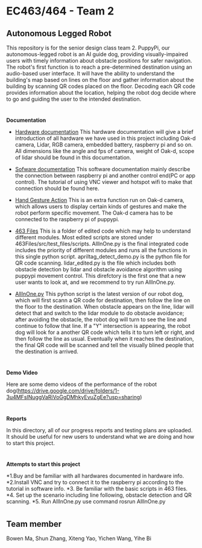 # EC463/464 - Team 2
## Autonomous Legged Robot
This repository is for the senior design class team 2. PuppyPi, our autonomous-legged robot is an AI guide dog, providing visually-impaired users with timely information about obstacle positions for safer navigation. The robot's first function is to reach a pre-determined destination using an audio-based user interface. It will have the ability to understand the building's map based on lines on the floor and gather information about the building by scanning QR codes placed on the floor. Decoding each QR code provides information about the location, helping the robot dog decide where to go and guiding the user to the intended destination.

#

**Documentation**

* [Hardware documentation](https://github.com/PicassoEEA/legged_robot/tree/main/Hardware_Info)
 This hardware documentation will give a brief introduction of all hardware we have used in this project including Oak-d camera, Lidar, RGB camera, embedded battery, raspberry pi and so on. All dimensions like the angle and fps of camera, weight of Oak-d, scope of lidar should be found in this documentation. 

* [Sofware documentation](https://github.com/PicassoEEA/legged_robot/tree/main/Software_Info)
 This software documentation mainly describe the connection between raspberry pi and another control end(PC or app control). The tutorial of using VNC viewer and hotspot wifi to make that connection should be found here.
* [Hand Gesture Action](https://github.com/PicassoEEA/legged_robot/tree/main/Hand_Gesture_Action)
 This is an extra function run on Oak-d camera, which allows users to display certain kinds of gestures and make the robot perform specific movement. The Oak-d camera has to be connected to the raspberry pi of puppypi.
* [463 Files](https://github.com/PicassoEEA/legged_robot/tree/main/463Files)
  This is a folder of edited code which may help to understand different modules. Most edited scripts are stored under 463Files/src/test_files/scripts. AllInOne.py is the final integrated code includes the priority of different modules and runs all the functions in this single python script. apriltag_detect_demo.py is the python file for QR code scanning. lidar_edited.py is the file which includes both obstacle detection by lidar and obstacle avoidance algorithm using puppypi movement control. This direfctory is the first one that a new user wants to look at, and we recommend to try run AllInOne.py.
* [AllInOne.py](https://github.com/PicassoEEA/legged_robot/blob/main/AllInOne.py)
  This python script is the latest version of our robot dog, which will first scann a QR code for destination, then follow the line on the floor to the destination. When obstacle appears on the line, lidar will detect that and switch to the lidar module to do obstacle avoidance; after avoiding the obstacle, the robot dog will turn to see the line and continue to follow that line. If a "Y" intersection is appearing, the robot dog will look for a another QR code which tells it to turn left or right, and then follow the line as usual. Eventually when it reaches the destination, the final QR code will be scanned and tell the visually blined people that the destination is arrived.
#

**Demo Video**

Here are some demo videos of the performance of the robot dog(https://drive.google.com/drive/folders/1-3u4MFsINuggVaRiVoGgDMhkyEvuZgEe?usp=sharing)

#
**Reports**

In this directory, all of our progress reports and testing plans are uploaded. It should be useful for new users to understand what we are doing and how to start this project. 

#

**Attempts to start this project**

*1.Buy and be familiar with all hardwares documented in hardware info.
*2.Install VNC and try to connect it to the raspberry pi according to the tutorial in software info.
*3. Be familiar with the basic scripts in 463 files.
*4. Set up the scenario including line following, obstacle detection and QR scanning.
*5. Run AllInOne.py use command rosrun AllInOne.py

#

## Team member
Bowen Ma, Shun Zhang, Xiteng Yao, Yichen Wang, Yihe Bi
